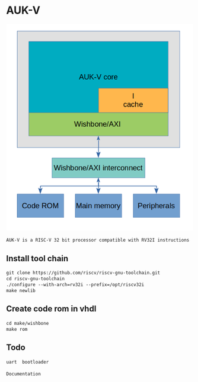 # AUK-V
![Alt text](doc/arch.png?raw=true "Architecture")


    AUK-V is a RISC-V 32 bit processor compatible with RV32I instructions

## Install tool chain
    git clone https://github.com/riscv/riscv-gnu-toolchain.git
    cd riscv-gnu-toolchain
    ./configure --with-arch=rv32i --prefix=/opt/riscv32i
    make newlib


## Create code rom in vhdl 
    cd make/wishbone
    make rom 

## Todo
    
    uart  bootloader
    
    Documentation
    